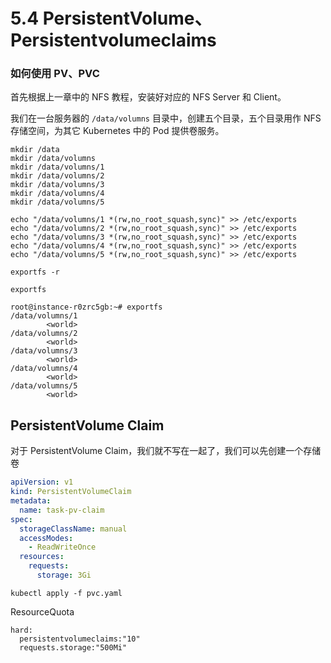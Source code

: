# 5.4 PersistentVolume、Persistentvolumeclaims



### 如何使用 PV、PVC

首先根据上一章中的 NFS 教程，安装好对应的 NFS Server 和 Client。

我们在一台服务器的 `/data/volumns` 目录中，创建五个目录，五个目录用作 NFS 存储空间，为其它 Kubernetes 中的 Pod 提供卷服务。

```shell
mkdir /data
mkdir /data/volumns
mkdir /data/volumns/1
mkdir /data/volumns/2
mkdir /data/volumns/3
mkdir /data/volumns/4
mkdir /data/volumns/5
```



```
echo "/data/volumns/1 *(rw,no_root_squash,sync)" >> /etc/exports
echo "/data/volumns/2 *(rw,no_root_squash,sync)" >> /etc/exports
echo "/data/volumns/3 *(rw,no_root_squash,sync)" >> /etc/exports
echo "/data/volumns/4 *(rw,no_root_squash,sync)" >> /etc/exports
echo "/data/volumns/5 *(rw,no_root_squash,sync)" >> /etc/exports
```



```
exportfs -r
```



```
exportfs
```

```
root@instance-r0zrc5gb:~# exportfs
/data/volumns/1
		<world>
/data/volumns/2
		<world>
/data/volumns/3
		<world>
/data/volumns/4
		<world>
/data/volumns/5
		<world>
```





## PersistentVolume Claim

对于 PersistentVolume Claim，我们就不写在一起了，我们可以先创建一个存储卷

```yaml
apiVersion: v1
kind: PersistentVolumeClaim
metadata:
  name: task-pv-claim
spec:
  storageClassName: manual
  accessModes:
    - ReadWriteOnce
  resources:
    requests:
      storage: 3Gi
```

```text
kubectl apply -f pvc.yaml
```

ResourceQuota

```text
hard:
  persistentvolumeclaims:"10"
  requests.storage:"500Mi"
```

